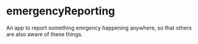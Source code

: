 # emergencyReporting
An app to report something emrgency happening anywhere, so that others are also aware of these things.


